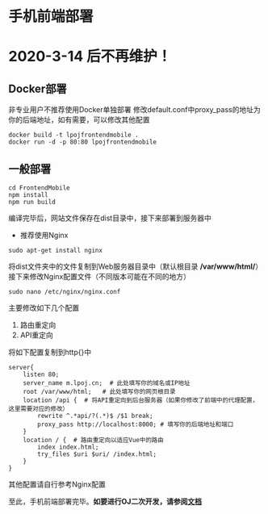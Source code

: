 # 手机前端部署

# 2020-3-14 后不再维护！

## Docker部署
非专业用户不推荐使用Docker单独部署
修改default.conf中proxy_pass的地址为你的后端地址，如有需要，可以修改其他配置

```
docker build -t lpojfrontendmobile .
docker run -d -p 80:80 lpojfrontendmobile
```

## 一般部署

```
cd FrontendMobile
npm install
npm run build
```
编译完毕后，网站文件保存在dist目录中，接下来部署到服务器中
+ 推荐使用Nginx
```
sudo apt-get install nginx
```
将dist文件夹中的文件复制到Web服务器目录中（默认根目录 **/var/www/html/**）
接下来修改Nginx配置文件（不同版本可能在不同的地方）
```
sudo nano /etc/nginx/nginx.conf
```
主要修改如下几个配置
1. 路由重定向
2. API重定向

将如下配置复制到http{}中
```
server{
    listen 80;
    server_name m.lpoj.cn;  # 此处填写你的域名或IP地址
    root /var/www/html;   # 此处填写你的网页根目录
    location /api {  # 将API重定向到后台服务器（如果你修改了前端中的代理配置，这里需要对应的修改）
        rewrite ^.*api/?(.*)$ /$1 break;
        proxy_pass http://localhost:8000; # 填写你的后端地址和端口
    }
    location / {  # 路由重定向以适应Vue中的路由
        index index.html;
        try_files $uri $uri/ /index.html;
    }
}
```
其他配置请自行参考Nginx配置

至此，手机前端部署完毕。**如要进行OJ二次开发，请参阅[文档](http://docs.lpoj.cn)**